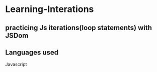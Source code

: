 # Learning-Interations
practicing Js iterations(loop statements) with JSDom
---
Languages used
---
Javascript

